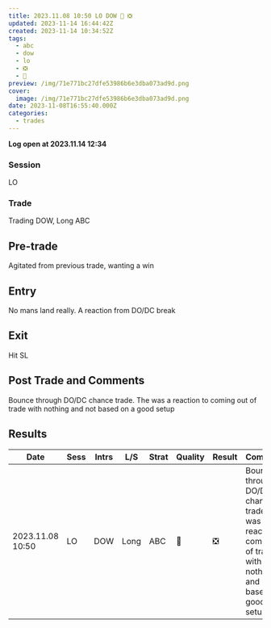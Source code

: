 ```yaml
---
title: 2023.11.08 10:50 LO DOW 💩 ❎
updated: 2023-11-14 16:44:42Z
created: 2023-11-14 10:34:52Z
tags:
  - abc
  - dow
  - lo
  - ❎
  - 💩
preview: /img/71e771bc27dfe53986b6e3dba073ad9d.png
cover:
  image: /img/71e771bc27dfe53986b6e3dba073ad9d.png
date: 2023-11-08T16:55:40.000Z
categories:
  - trades
---
```



**Log open at 2023.11.14 12:34**
### Session
LO
### Trade
Trading DOW, Long  ABC
## Pre-trade
Agitated from previous trade, wanting a win
## Entry
No mans land really. A reaction from DO/DC break
## Exit
Hit SL
## Post Trade and Comments
Bounce through DO/DC chance trade. The was a reaction to coming out of trade with nothing and not based on a good setup
## Results

| Date | Sess | Intrs | L/S | Strat | Quality | Result | Comments | URL  | R | Risk% |
|--|--|--|--|--|--|--|--|--|--|--|
| 2023.11.08 10:50 | LO | DOW | Long | ABC |💩 | ❎ | Bounce through DO/DC chance trade. The was a reaction to coming out of trade with nothing and not based on a good setup | https://www.mql5.com/en/charts/18496926/us30-cash-m1-ftmo-s-r | -0.96 | 0.5 |